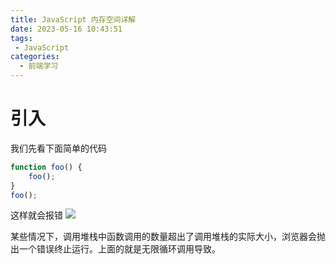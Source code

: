 ```yaml
---
title: JavaScript 内存空间详解
date: 2023-05-16 10:43:51
tags:
 - JavaScript
categories: 
  - 前端学习
---
```


# 引入

我们先看下面简单的代码

```js
function foo() {
    foo();
}
foo();
```

这样就会报错
![](http://resource.muyiy.cn/image/2019-07-24-060211.png)

某些情况下，调用堆栈中函数调用的数量超出了调用堆栈的实际大小，浏览器会抛出一个错误终止运行。上面的就是无限循环调用导致。


